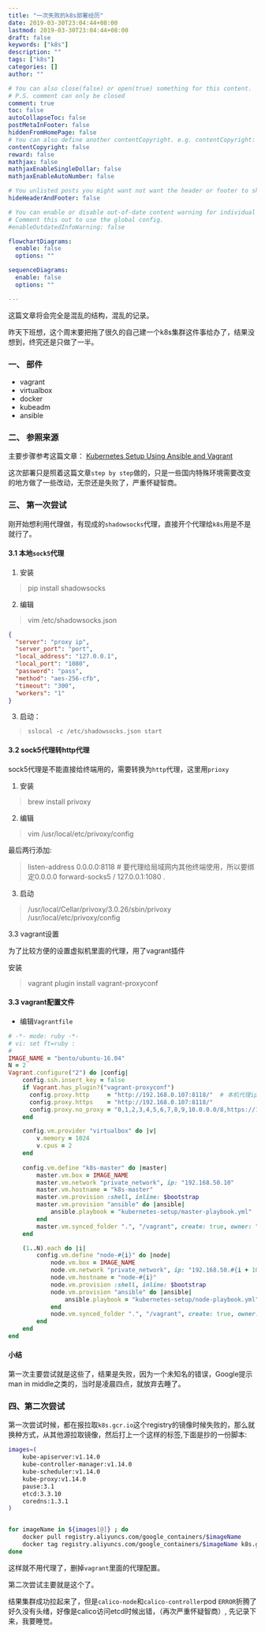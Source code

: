 ```yaml
---
title: "一次失败的k8s部署经历"
date: 2019-03-30T23:04:44+08:00
lastmod: 2019-03-30T23:04:44+08:00
draft: false
keywords: ["k8s"]
description: ""
tags: ["k8s"]
categories: []
author: ""

# You can also close(false) or open(true) something for this content.
# P.S. comment can only be closed
comment: true
toc: false
autoCollapseToc: false
postMetaInFooter: false
hiddenFromHomePage: false
# You can also define another contentCopyright. e.g. contentCopyright: "This is another copyright."
contentCopyright: false
reward: false
mathjax: false
mathjaxEnableSingleDollar: false
mathjaxEnableAutoNumber: false

# You unlisted posts you might want not want the header or footer to show
hideHeaderAndFooter: false

# You can enable or disable out-of-date content warning for individual post.
# Comment this out to use the global config.
#enableOutdatedInfoWarning: false

flowchartDiagrams:
  enable: false
  options: ""

sequenceDiagrams: 
  enable: false
  options: ""

---
```


这篇文章将会完全是混乱的结构，混乱的记录。

昨天下班想，这个周末要把拖了很久的自己建一个k8s集群这件事给办了，结果没想到，终究还是只做了一半。


### 一、 部件

* vagrant
* virtualbox
* docker
* kubeadm
* ansible

### 二、 参照来源

主要步骤参考这篇文章： [Kubernetes Setup Using Ansible and Vagrant](https://kubernetes.io/blog/2019/03/15/kubernetes-setup-using-ansible-and-vagrant/)

这次部署只是照着这篇文章`step by step`做的，只是一些国内特殊环境需要改变的地方做了一些改动，无奈还是失败了，严重怀疑智商。

### 三、 第一次尝试

刚开始想利用代理做，有现成的`shadowsocks`代理，直接开个代理给`k8s`用是不是就行了。

#### 3.1 本地`sock5`代理

1. 安装

> pip install shadowsocks

2. 编辑

> vim /etc/shadowsocks.json

```json
{
  "server": "proxy ip",
  "server_port": "port",
  "local_address": "127.0.0.1",
  "local_port": "1080",
  "password": "pass",
  "method": "aes-256-cfb",
  "timeout": "300",
  "workers": "1"
}
```

3. 启动：

> `sslocal -c /etc/shadowsocks.json start`

#### 3.2 sock5代理转http代理

sock5代理是不能直接给终端用的，需要转换为`http`代理，这里用`prioxy`

1. 安装

> brew install privoxy

2. 编辑 

> vim /usr/local/etc/privoxy/config

最后两行添加:

> listen-address  0.0.0.0:8118  # 要代理给局域网内其他终端使用，所以要绑定0.0.0.0
> forward-socks5 / 127.0.0.1:1080 .

3. 启动

> /usr/local/Cellar/privoxy/3.0.26/sbin/privoxy /usr/local/etc/privoxy/config

3.3 vagrant设置

为了比较方便的设置虚拟机里面的代理，用了vagrant插件

安装

> vagrant plugin install vagrant-proxyconf

#### 3.3 vagrant配置文件

* 编辑`Vagrantfile`

```ruby
# -*- mode: ruby -*-
# vi: set ft=ruby :
#
IMAGE_NAME = "bento/ubuntu-16.04"
N = 2
Vagrant.configure("2") do |config|
    config.ssh.insert_key = false
    if Vagrant.has_plugin?("vagrant-proxyconf")
  	  config.proxy.http     = "http://192.168.0.107:8118/"  # 本机代理ip:端口
  	  config.proxy.https    = "http://192.168.0.107:8118/"  
  	  config.proxy.no_proxy = "0,1,2,3,4,5,6,7,8,9,10.0.0.0/8,https://192.168.50.10,https://192.168.50.12, https://192.168.50.11" # k8s内部通信不能使用代理
  	end

    config.vm.provider "virtualbox" do |v|
        v.memory = 1024
        v.cpus = 2
    end
      
    config.vm.define "k8s-master" do |master|
        master.vm.box = IMAGE_NAME
        master.vm.network "private_network", ip: "192.168.50.10"
        master.vm.hostname = "k8s-master"
        master.vm.provision :shell, inline: $bootstrap
        master.vm.provision "ansible" do |ansible|
            ansible.playbook = "kubernetes-setup/master-playbook.yml"
        end
		master.vm.synced_folder ".", "/vagrant", create: true, owner: "root", group: "root", mount_options: ["dmode=777","fmode=777"]
    end

    (1..N).each do |i|
        config.vm.define "node-#{i}" do |node|
            node.vm.box = IMAGE_NAME
            node.vm.network "private_network", ip: "192.168.50.#{i + 10}"
            node.vm.hostname = "node-#{i}"
            node.vm.provision :shell, inline: $bootstrap
            node.vm.provision "ansible" do |ansible|
                ansible.playbook = "kubernetes-setup/node-playbook.yml"
            end
			node.vm.synced_folder ".", "/vagrant", create: true, owner: "root", group: "root", mount_options: ["dmode=777","fmode=777"]
        end
    end
end
```

#### 小结

第一次主要尝试就是这些了，结果是失败，因为一个未知名的错误，Google提示man in middle之类的，当时是凌晨四点，就放弃去睡了。

### 四、第二次尝试

第一次尝试时候，都在报拉取`k8s.gcr.io`这个registry的镜像时候失败的，那么就换种方式，从其他源拉取镜像，然后打上一个这样的标签,下面是抄的一份脚本:

```bash
images=(
    kube-apiserver:v1.14.0
    kube-controller-manager:v1.14.0
    kube-scheduler:v1.14.0
    kube-proxy:v1.14.0
    pause:3.1
    etcd:3.3.10
    coredns:1.3.1
)


for imageName in ${images[@]} ; do
    docker pull registry.aliyuncs.com/google_containers/$imageName
    docker tag registry.aliyuncs.com/google_containers/$imageName k8s.gcr.io/$imageName
done
```

这样就不用代理了，删掉`vagrant`里面的代理配置。

第二次尝试主要就是这个了。

结果集群成功拉起来了，但是`calico-node`和`calico-controller`pod `ERROR`折腾了好久没有头绪，好像是calico访问etcd时候出错，（再次严重怀疑智商）, 先记录下来，我要睡觉。
